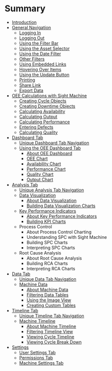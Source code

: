 # Summary

* [Introduction](README.md)
* [General Navigation](generalNavigation/GeneralNavigation.md)
   * [Logging In](generalNavigation/LoggingIn.md)
   * [Logging Out](generalNavigation/LoggingOut.md)
   * [Using the Filter Bar](generalNavigation/UsingTheFilterBar.md)
   * [Using the Asset Selector](generalNavigation/AssetPicker.md)
   * [Using the Date Filter](generalNavigation/UsingDateFilter.md)
   * [Other Filters](generalNavigation/OtherFilters.md)
   * [Using Embedded Links](generalNavigation/usingEmbeddedLinks.md)
   * [Hovering Over Items](generalNavigation/Hovering.md)
   * [Using the Update Button](generalNavigation/UpdateButton.md)
   * [Printing](generalNavigation/PrintButton.md)
   * [Share Link](generalNavigation/ShareLink.md)
   * [Export Data](generalNavigation/ExportData.md)
* [OEE Calculations with Sight Machine](oeeCalculations/readme.md)
   * [Creating Cycle Objects](oeeCalculations/creatingCycleObjects.md)
   * [Creating Downtime Objects](oeeCalculations/creatingDowntimeObjects.md)
   * [Calculating Availability](oeeCalculations/calculatingAvailability.md)
   * [Calculating Output](oeeCalculations/calculatingOutput.md)
   * [Calculating Performance](oeeCalculations/calculatingPerformance.md)
   * [Entering Defects](oeeCalculations/enteringDefects.md)
   * [Calculating Quality](oeeCalculations/calculatingQuality.md)
* [Dashboard Tab](dashboardTab/readme.md)
   * [Unique Dashboard Tab Navigation](dashboardTab/uniqueDashboardTabNav.md)
   * [Using the OEE Dashboard Tab](dashboardTab/usingTheOeeDashboard.md)
       * [About OEE Dashboard](dashboardTab/aboutOeeDashboard.md)
       * [OEE Chart](dashboardTab/oeeChart.md)
       * [Availability Chart](dashboardTab/availabilityChart.md)
       * [Performance Chart](dashboardTab/performanceChart.md)
       * [Quality Chart](dashboardTab/qualityChart.md)
       * [Output Chart](dashboardTab/outputChart.md)
* [Analysis Tab](analysisTab/readme.md)
   * [Unique Analysis Tab Navigation](analysisTab/uniqueAnalysisTabNav.md)
   * [Data Visualization](analysisTab/dataVisualization.md)
       * [About Data Visualization](analysisTab/aboutDataVisualization.md)
       * [Building Data Visualization Charts](analysisTab/buildingDataVisCharts.md)
   * [Key Performance Indicators](analysisTab/kpi.md)
       * [About Key Performance Indicators](analysisTab/aboutKpi.md)
       * [Building KPI Charts](analysisTab/buildingKpiCharts.md)
   * Process Control
       * About Process Control Charting
       * Understanding SPC with Sight Machine
       * Building SPC Charts
       * Interpreting SPC Charts
   * Root Cause Analysis
       * About Root Cause Analysis
       * Building RCA Charts
       * Interpreting RCA Charts
* [Data Tab](dataTab/readme.md)
   * [Unique Data Tab Navigation](dataTab/uniqueDataTabNav.md)
   * [Machine Data](dataTab/machineData.md)
       * [About Machine Data](dataTab/aboutMachineData.md)
       * [Filtering Data Tables](dataTab/filteringDataTables.md)
       * [Using the Image View](dataTab/usingTheImageView.md)
       * [Creating Custom Tables](dataTab/creatingCustomTables.md)
* [Timeline Tab](timelineTab/readme.md)
   * [Unique Timeline Tab Navigation](timelineTab/uniqueTimelineTabNav.md)
   * [Machine Timeline](timelineTab/machineTimeline.md)
       * [About Machine Timeline](timelineTab/aboutMachineTimeline.md)
       * [Filtering Timeline View](timelineTab/filteringTimelineView.md)
       * [Viewing Cycle Timeline](timelineTab/viewingCycleTimeline.md)
       * [Viewing Cycle Break Down](timelineTab/viewingCycleBreakDown.md)
* [Settings](settings/readme.md)
   * [User Settings Tab](settings/userSettingsTab.md)
   * [Permissions Tab](settings/permissionsTab.md)
   * [Machine Settings Tab](settings/machineSettingsTab.md)

